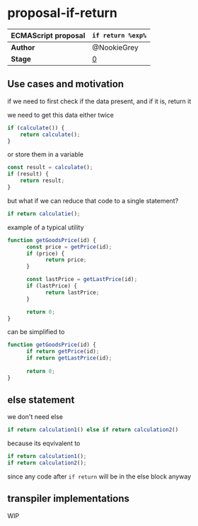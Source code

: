 # proposal-if-return


| ECMAScript proposal  |         `if return %exp%`         |
|----------------------|-----------------------------------|
| **Author**           | @NookieGrey                       |
| **Stage**            | [0](https://tc39.es/process-document/) |

## Use cases and motivation

if we need to first check if the data present, and if it is, return it

we need to get this data either twice
```js
if (calculate()) {
    return calculate();
}
```

or store them in a variable

```js
const result = calculate();
if (result) {
    return result;
}
```
but what if we can reduce that code to a single statement?

```js
if return calculatie();
```

example of a typical utility

```js
function getGoodsPrice(id) {
      const price = getPrice(id);
      if (price) {
            return price;
      }

      const lastPrice = getLastPrice(id);
      if (lastPrice) {
            return lastPrice;
      }

      return 0;
}
```

can be simplified to

```js
function getGoodsPrice(id) {
      if return getPrice(id);
      if return getLastPrice(id);
      
      return 0;
}
```

## else statement

we don't need else

```js
if return calculation1() else if return calculation2()
```

because its eqvivalent to

```js
if return calculation1();
if return calculation2();
```

since any code after `if return` will be in the else block anyway

## transpiler implementations

WIP